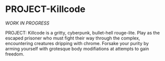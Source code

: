 # PROJECT-Killcode

*WORK IN PROGRESS*

PROJECT: Killcode is a gritty, cyberpunk, bullet-hell rouge-lite. Play as the escaped prisoner who must fight their way through the complex, encountering creatures dripping with chrome. Forsake your purity by arming yourself with grotesque body modifiations at attempts to gain freedom.
